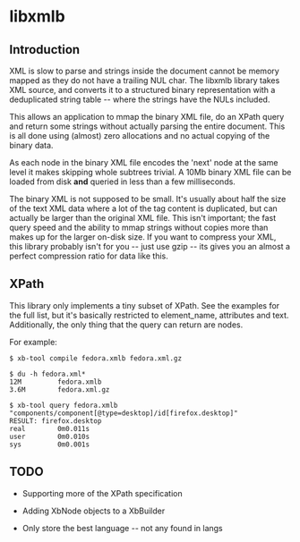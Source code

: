 libxmlb
=======

Introduction
------------

XML is slow to parse and strings inside the document cannot be memory mapped as
they do not have a trailing NUL char. The libxmlb library takes XML source, and
converts it to a structured binary representation with a deduplicated string
table -- where the strings have the NULs included.

This allows an application to mmap the binary XML file, do an XPath query and
return some strings without actually parsing the entire document. This is all
done using (almost) zero allocations and no actual copying of the binary data.

As each node in the binary XML file encodes the 'next' node at the same level
it makes skipping whole subtrees trivial. A 10Mb binary XML file can be loaded
from disk **and** queried in less than a few milliseconds.

The binary XML is not supposed to be small. It's usually about half the size of
the text XML data where a lot of the tag content is duplicated, but can actually
be larger than the original XML file. This isn't important; the fast query speed
and the ability to mmap strings without copies more than makes up for the larger
on-disk size. If you want to compress your XML, this library probably isn't for
you -- just use gzip -- its gives you an almost a perfect compression ratio for
data like this.

XPath
-----

This library only implements a tiny subset of XPath. See the examples for the
full list, but it's basically restricted to element_name, attributes and text.
Additionally, the only thing that the query can return are nodes.

For example:

    $ xb-tool compile fedora.xmlb fedora.xml.gz

    $ du -h fedora.xml*
    12M         fedora.xmlb
    3.6M        fedora.xml.gz

    $ xb-tool query fedora.xmlb "components/component[@type=desktop]/id[firefox.desktop]"
    RESULT: firefox.desktop
    real        0m0.011s
    user        0m0.010s
    sys         0m0.001s

TODO
----

* Supporting more of the XPath specification

* Adding XbNode objects to a XbBuilder

* Only store the best language -- not any found in langs
